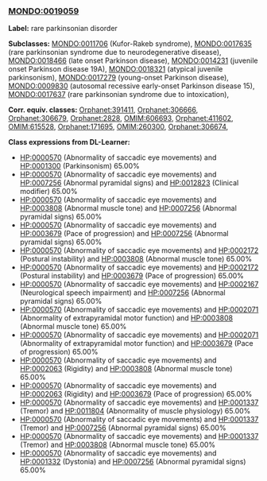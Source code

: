 
### [MONDO:0019059](http://purl.obolibrary.org/obo/MONDO_0019059)
**Label:** rare parkinsonian disorder

**Subclasses:** [MONDO:0011706](http://purl.obolibrary.org/obo/MONDO_0011706) (Kufor-Rakeb syndrome), [MONDO:0017635](http://purl.obolibrary.org/obo/MONDO_0017635) (rare parkinsonian syndrome due to neurodegenerative disease), [MONDO:0018466](http://purl.obolibrary.org/obo/MONDO_0018466) (late onset Parkinson disease), [MONDO:0014231](http://purl.obolibrary.org/obo/MONDO_0014231) (juvenile onset Parkinson disease 19A), [MONDO:0018321](http://purl.obolibrary.org/obo/MONDO_0018321) (atypical juvenile parkinsonism), [MONDO:0017279](http://purl.obolibrary.org/obo/MONDO_0017279) (young-onset Parkinson disease), [MONDO:0009830](http://purl.obolibrary.org/obo/MONDO_0009830) (autosomal recessive early-onset Parkinson disease 15), [MONDO:0017637](http://purl.obolibrary.org/obo/MONDO_0017637) (rare parkinsonian syndrome due to intoxication), 

**Corr. equiv. classes:** [Orphanet:391411](http://www.orpha.net/ORDO/Orphanet_391411), [Orphanet:306666](http://www.orpha.net/ORDO/Orphanet_306666), [Orphanet:306679](http://www.orpha.net/ORDO/Orphanet_306679), [Orphanet:2828](http://www.orpha.net/ORDO/Orphanet_2828), [OMIM:606693](http://purl.obolibrary.org/obo/OMIM_606693), [Orphanet:411602](http://www.orpha.net/ORDO/Orphanet_411602), [OMIM:615528](http://purl.obolibrary.org/obo/OMIM_615528), [Orphanet:171695](http://www.orpha.net/ORDO/Orphanet_171695), [OMIM:260300](http://purl.obolibrary.org/obo/OMIM_260300), [Orphanet:306674](http://www.orpha.net/ORDO/Orphanet_306674), 

**Class expressions from DL-Learner:**

- [HP:0000570](http://purl.obolibrary.org/obo/HP_0000570) (Abnormality of saccadic eye movements) and [HP:0001300](http://purl.obolibrary.org/obo/HP_0001300) (Parkinsonism) 65.00%
- [HP:0000570](http://purl.obolibrary.org/obo/HP_0000570) (Abnormality of saccadic eye movements) and [HP:0007256](http://purl.obolibrary.org/obo/HP_0007256) (Abnormal pyramidal signs) and [HP:0012823](http://purl.obolibrary.org/obo/HP_0012823) (Clinical modifier) 65.00%
- [HP:0000570](http://purl.obolibrary.org/obo/HP_0000570) (Abnormality of saccadic eye movements) and [HP:0003808](http://purl.obolibrary.org/obo/HP_0003808) (Abnormal muscle tone) and [HP:0007256](http://purl.obolibrary.org/obo/HP_0007256) (Abnormal pyramidal signs) 65.00%
- [HP:0000570](http://purl.obolibrary.org/obo/HP_0000570) (Abnormality of saccadic eye movements) and [HP:0003679](http://purl.obolibrary.org/obo/HP_0003679) (Pace of progression) and [HP:0007256](http://purl.obolibrary.org/obo/HP_0007256) (Abnormal pyramidal signs) 65.00%
- [HP:0000570](http://purl.obolibrary.org/obo/HP_0000570) (Abnormality of saccadic eye movements) and [HP:0002172](http://purl.obolibrary.org/obo/HP_0002172) (Postural instability) and [HP:0003808](http://purl.obolibrary.org/obo/HP_0003808) (Abnormal muscle tone) 65.00%
- [HP:0000570](http://purl.obolibrary.org/obo/HP_0000570) (Abnormality of saccadic eye movements) and [HP:0002172](http://purl.obolibrary.org/obo/HP_0002172) (Postural instability) and [HP:0003679](http://purl.obolibrary.org/obo/HP_0003679) (Pace of progression) 65.00%
- [HP:0000570](http://purl.obolibrary.org/obo/HP_0000570) (Abnormality of saccadic eye movements) and [HP:0002167](http://purl.obolibrary.org/obo/HP_0002167) (Neurological speech impairment) and [HP:0007256](http://purl.obolibrary.org/obo/HP_0007256) (Abnormal pyramidal signs) 65.00%
- [HP:0000570](http://purl.obolibrary.org/obo/HP_0000570) (Abnormality of saccadic eye movements) and [HP:0002071](http://purl.obolibrary.org/obo/HP_0002071) (Abnormality of extrapyramidal motor function) and [HP:0003808](http://purl.obolibrary.org/obo/HP_0003808) (Abnormal muscle tone) 65.00%
- [HP:0000570](http://purl.obolibrary.org/obo/HP_0000570) (Abnormality of saccadic eye movements) and [HP:0002071](http://purl.obolibrary.org/obo/HP_0002071) (Abnormality of extrapyramidal motor function) and [HP:0003679](http://purl.obolibrary.org/obo/HP_0003679) (Pace of progression) 65.00%
- [HP:0000570](http://purl.obolibrary.org/obo/HP_0000570) (Abnormality of saccadic eye movements) and [HP:0002063](http://purl.obolibrary.org/obo/HP_0002063) (Rigidity) and [HP:0003808](http://purl.obolibrary.org/obo/HP_0003808) (Abnormal muscle tone) 65.00%
- [HP:0000570](http://purl.obolibrary.org/obo/HP_0000570) (Abnormality of saccadic eye movements) and [HP:0002063](http://purl.obolibrary.org/obo/HP_0002063) (Rigidity) and [HP:0003679](http://purl.obolibrary.org/obo/HP_0003679) (Pace of progression) 65.00%
- [HP:0000570](http://purl.obolibrary.org/obo/HP_0000570) (Abnormality of saccadic eye movements) and [HP:0001337](http://purl.obolibrary.org/obo/HP_0001337) (Tremor) and [HP:0011804](http://purl.obolibrary.org/obo/HP_0011804) (Abnormality of muscle physiology) 65.00%
- [HP:0000570](http://purl.obolibrary.org/obo/HP_0000570) (Abnormality of saccadic eye movements) and [HP:0001337](http://purl.obolibrary.org/obo/HP_0001337) (Tremor) and [HP:0007256](http://purl.obolibrary.org/obo/HP_0007256) (Abnormal pyramidal signs) 65.00%
- [HP:0000570](http://purl.obolibrary.org/obo/HP_0000570) (Abnormality of saccadic eye movements) and [HP:0001337](http://purl.obolibrary.org/obo/HP_0001337) (Tremor) and [HP:0003808](http://purl.obolibrary.org/obo/HP_0003808) (Abnormal muscle tone) 65.00%
- [HP:0000570](http://purl.obolibrary.org/obo/HP_0000570) (Abnormality of saccadic eye movements) and [HP:0001332](http://purl.obolibrary.org/obo/HP_0001332) (Dystonia) and [HP:0007256](http://purl.obolibrary.org/obo/HP_0007256) (Abnormal pyramidal signs) 65.00%


